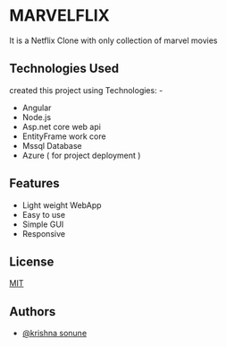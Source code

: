 
#  MARVELFLIX
It is a Netflix Clone with only collection of marvel movies

## Technologies Used

created this project using Technologies: -

- Angular
- Node.js
- Asp.net core web api 
- EntityFrame work core
- Mssql Database
- Azure ( for project deployment )
## Features

- Light weight WebApp
- Easy to use
- Simple GUI
- Responsive


## License

[MIT](https://choosealicense.com/licenses/mit/)


## Authors

- [@krishna sonune](https://www.github.com/krishnasonune)


